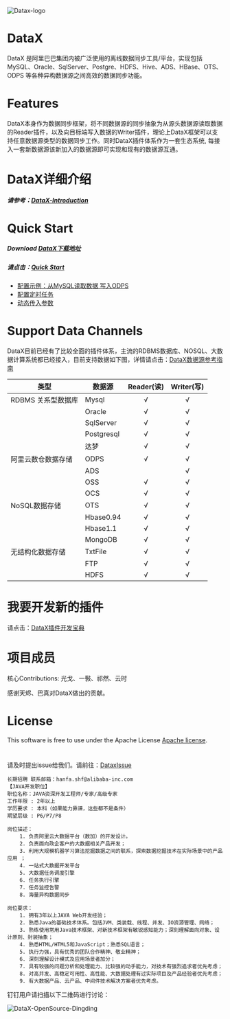 ![Datax-logo](https://github.com/alibaba/DataX/blob/master/images/DataX-logo.jpg)



# DataX

DataX 是阿里巴巴集团内被广泛使用的离线数据同步工具/平台，实现包括 MySQL、Oracle、SqlServer、Postgre、HDFS、Hive、ADS、HBase、OTS、ODPS 等各种异构数据源之间高效的数据同步功能。



# Features

DataX本身作为数据同步框架，将不同数据源的同步抽象为从源头数据源读取数据的Reader插件，以及向目标端写入数据的Writer插件，理论上DataX框架可以支持任意数据源类型的数据同步工作。同时DataX插件体系作为一套生态系统, 每接入一套新数据源该新加入的数据源即可实现和现有的数据源互通。



# DataX详细介绍

##### 请参考：[DataX-Introduction](https://github.com/alibaba/DataX/wiki/DataX-Introduction)



# Quick Start

##### Download [DataX下载地址](http://datax-opensource.oss-cn-hangzhou.aliyuncs.com/datax.tar.gz)

##### 请点击：[Quick Start](https://github.com/alibaba/DataX/wiki/Quick-Start)
* [配置示例：从MySQL读取数据 写入ODPS](https://github.com/alibaba/DataX/wiki/Quick-Start)
* [配置定时任务](https://github.com/alibaba/DataX/wiki/%E9%85%8D%E7%BD%AE%E5%AE%9A%E6%97%B6%E4%BB%BB%E5%8A%A1%EF%BC%88Linux%E7%8E%AF%E5%A2%83%EF%BC%89)
* [动态传入参数](https://github.com/alibaba/DataX/wiki/%E5%8A%A8%E6%80%81%E4%BC%A0%E5%85%A5%E5%8F%82%E6%95%B0)



# Support Data Channels

DataX目前已经有了比较全面的插件体系，主流的RDBMS数据库、NOSQL、大数据计算系统都已经接入，目前支持数据如下图，详情请点击：[DataX数据源参考指南](https://github.com/alibaba/DataX/wiki/DataX-all-data-channels)

| 类型           | 数据源        | Reader(读) | Writer(写) |
| ------------ | ---------- | :-------: | :-------: |
| RDBMS 关系型数据库 | Mysql      |     √     |     √     |
|              | Oracle     |     √     |     √     |
|              | SqlServer  |     √     |     √     |
|              | Postgresql |     √     |     √     |
|              | 达梦         |     √     |     √     |
| 阿里云数仓数据存储    | ODPS       |     √     |     √     |
|              | ADS        |           |     √     |
|              | OSS        |     √     |     √     |
|              | OCS        |     √     |     √     |
| NoSQL数据存储    | OTS        |     √     |     √     |
|              | Hbase0.94  |     √     |     √     |
|              | Hbase1.1   |     √     |     √     |
|              | MongoDB    |     √     |     √     |
| 无结构化数据存储     | TxtFile    |     √     |     √     |
|              | FTP        |     √     |     √     |
|              | HDFS       |     √     |     √     |


# 我要开发新的插件
请点击：[DataX插件开发宝典](https://github.com/alibaba/DataX/wiki/DataX%E6%8F%92%E4%BB%B6%E5%BC%80%E5%8F%91%E5%AE%9D%E5%85%B8)

# 项目成员

核心Contributions:  光戈、一斅、祁然、云时

感谢天烬、巴真对DataX做出的贡献。

# License

This software is free to use under the Apache License [Apache license](https://github.com/alibaba/DataX/blob/master/license.txt).

# 
请及时提出issue给我们。请前往：[DataxIssue](https://github.com/alibaba/DataX/issues)

```
长期招聘 联系邮箱：hanfa.shf@alibaba-inc.com
【JAVA开发职位】
职位名称：JAVA资深开发工程师/专家/高级专家
工作年限 : 2年以上
学历要求 : 本科（如果能力靠谱，这些都不是条件）
期望层级 : P6/P7/P8

岗位描述：
    1. 负责阿里云大数据平台（数加）的开发设计。 
    2. 负责面向政企客户的大数据相关产品开发；
    3. 利用大规模机器学习算法挖掘数据之间的联系，探索数据挖掘技术在实际场景中的产品应用 ；
    4. 一站式大数据开发平台
    5. 大数据任务调度引擎
    6. 任务执行引擎
    7. 任务监控告警
    8. 海量异构数据同步

岗位要求：
    1. 拥有3年以上JAVA Web开发经验；
    2. 熟悉Java的基础技术体系。包括JVM、类装载、线程、并发、IO资源管理、网络；
    3. 熟练使用常用Java技术框架、对新技术框架有敏锐感知能力；深刻理解面向对象、设计原则、封装抽象；
    4. 熟悉HTML/HTML5和JavaScript；熟悉SQL语言；
    5. 执行力强，具有优秀的团队合作精神、敬业精神；
    6. 深刻理解设计模式及应用场景者加分；
    7. 具有较强的问题分析和处理能力、比较强的动手能力，对技术有强烈追求者优先考虑；
    8. 对高并发、高稳定可用性、高性能、大数据处理有过实际项目及产品经验者优先考虑；
    9. 有大数据产品、云产品、中间件技术解决方案者优先考虑。
````
钉钉用户请扫描以下二维码进行讨论：

![DataX-OpenSource-Dingding](https://raw.githubusercontent.com/alibaba/DataX/master/images/datax-opensource-dingding.png)


